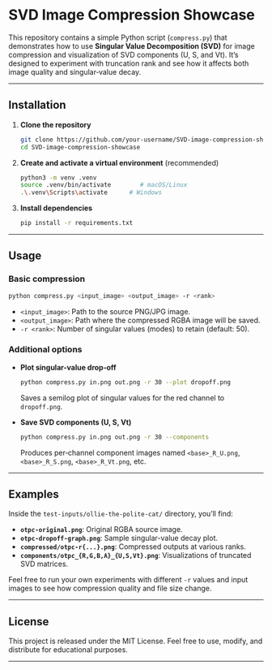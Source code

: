 # SVD Image Compression Showcase

This repository contains a simple Python script (`compress.py`) that demonstrates how to use **Singular Value Decomposition (SVD)** for image compression and visualization of SVD components (U, S, and Vt). It’s designed to experiment with truncation rank and see how it affects both image quality and singular‑value decay.

---

## Installation

1. **Clone the repository**

   ```bash
   git clone https://github.com/your-username/SVD-image-compression-showcase.git
   cd SVD-image-compression-showcase
   ```

2. **Create and activate a virtual environment** (recommended)

   ```bash
   python3 -m venv .venv
   source .venv/bin/activate        # macOS/Linux
   .\.venv\Scripts\activate      # Windows
   ```

3. **Install dependencies**

   ```bash
   pip install -r requirements.txt
   ```

---

## Usage

### Basic compression

```bash
python compress.py <input_image> <output_image> -r <rank>
```

* `<input_image>`: Path to the source PNG/JPG image.
* `<output_image>`: Path where the compressed RGBA image will be saved.
* `-r <rank>`: Number of singular values (modes) to retain (default: 50).

### Additional options

* **Plot singular-value drop‑off**

  ```bash
  python compress.py in.png out.png -r 30 --plot dropoff.png
  ```

  Saves a semilog plot of singular values for the red channel to `dropoff.png`.

* **Save SVD components (U, S, Vt)**

  ```bash
  python compress.py in.png out.png -r 30 --components
  ```

  Produces per‑channel component images named `<base>_R_U.png`, `<base>_R_S.png`, `<base>_R_Vt.png`, etc.

---

## Examples

Inside the `test-inputs/ollie-the-polite-cat/` directory, you’ll find:

* **`otpc-original.png`**: Original RGBA source image.
* **`otpc-dropoff-graph.png`**: Sample singular-value decay plot.
* **`compressed/otpc-r{...}.png`**: Compressed outputs at various ranks.
* **`components/otpc_{R,G,B,A}_{U,S,Vt}.png`**: Visualizations of truncated SVD matrices.

Feel free to run your own experiments with different `-r` values and input images to see how compression quality and file size change.

---

## License

This project is released under the MIT License. Feel free to use, modify, and distribute for educational purposes.

---

